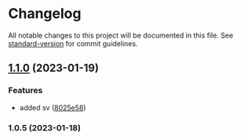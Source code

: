 # Changelog

All notable changes to this project will be documented in this file. See [standard-version](https://github.com/conventional-changelog/standard-version) for commit guidelines.

## [1.1.0](https://github.com/Hrithikcse52/cra-template-ts-tailwind-prettier-eslint/compare/v1.0.5...v1.1.0) (2023-01-19)


### Features

* added sv ([8025e58](https://github.com/Hrithikcse52/cra-template-ts-tailwind-prettier-eslint/commit/8025e58c9dddc579a7bb9da38e0cbfb21d5eafec))

### 1.0.5 (2023-01-18)
